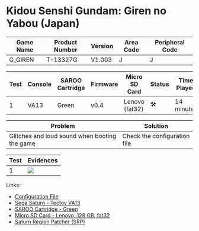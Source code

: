 # Kidou Senshi Gundam: Giren no Yabou (Japan)

| Game Name | Product Number | Version | Area Code | Peripheral Code |
| --------- | -------------- | ------- | --------- | --------------- |
| G_GIREN   | T-13327G       | V1.003  | J         | J               |

| Test | Console | SAROO Cartridge | Firmware | Micro SD Card  | Status              | Time Played |
| ---- | ------- | --------------- | -------- | -------------- | ------------------- | ----------- |
| 1    | VA13    | Green           | v0.4     | Lenovo (fat32) | :hammer_and_wrench: | 14 minutes  |

| Problem                                       | Solution                     |
| --------------------------------------------- | ---------------------------- |
| Glitches and loud sound when booting the game | Check the configuration file |

| Test | Evidences                                                                                        |
| ---- | ------------------------------------------------------------------------------------------------ |
| 1    | [![](https://img.youtube.com/vi/9192GFfsF0M/0.jpg)](https://www.youtube.com/watch?v=9192GFfsF0M) |

Links:

- [Configuration File](https://github.com/williamdsw/saroo-configuration-list/blob/master/Regions/Retails/Japan/T-13327G/README.md)
- [Sega Saturn - Tectoy VA13](../../../../Info/Consoles/VA13/README.md)
- [SAROO Cartridge - Green](../../../../Info/Cartridges/RetroGameParadiseStore/1.32F/README.md)
- [Micro SD Card - Lenovo, 128 GB, fat32](../../../../Info/SdCards/Lenovo/128GB/fat32/README.md)
- [Saturn Region Patcher (SRP)](https://segaxtreme.net/resources/saturn-region-patcher.81/download)
